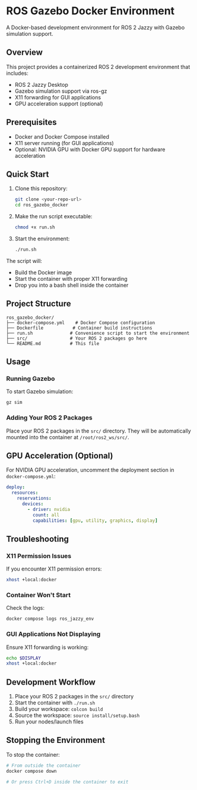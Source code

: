 # ROS Gazebo Docker Environment

A Docker-based development environment for ROS 2 Jazzy with Gazebo simulation support.

## Overview

This project provides a containerized ROS 2 development environment that includes:
- ROS 2 Jazzy Desktop
- Gazebo simulation support via ros-gz
- X11 forwarding for GUI applications
- GPU acceleration support (optional)

## Prerequisites

- Docker and Docker Compose installed
- X11 server running (for GUI applications)
- Optional: NVIDIA GPU with Docker GPU support for hardware acceleration

## Quick Start

1. Clone this repository:
   ```bash
   git clone <your-repo-url>
   cd ros_gazebo_docker
   ```

2. Make the run script executable:
   ```bash
   chmod +x run.sh
   ```

3. Start the environment:
   ```bash
   ./run.sh
   ```

The script will:
- Build the Docker image
- Start the container with proper X11 forwarding
- Drop you into a bash shell inside the container

## Project Structure

```
ros_gazebo_docker/
├── docker-compose.yml    # Docker Compose configuration
├── Dockerfile           # Container build instructions
├── run.sh              # Convenience script to start the environment
├── src/                # Your ROS 2 packages go here
└── README.md           # This file
```

## Usage

### Running Gazebo

To start Gazebo simulation:

```bash
gz sim
```

### Adding Your ROS 2 Packages

Place your ROS 2 packages in the `src/` directory. They will be automatically mounted into the container at `/root/ros2_ws/src/`.

## GPU Acceleration (Optional)

For NVIDIA GPU acceleration, uncomment the deployment section in `docker-compose.yml`:

```yaml
deploy:
  resources:
    reservations:
      devices:
        - driver: nvidia
          count: all
          capabilities: [gpu, utility, graphics, display]
```

## Troubleshooting

### X11 Permission Issues

If you encounter X11 permission errors:

```bash
xhost +local:docker
```

### Container Won't Start

Check the logs:

```bash
docker compose logs ros_jazzy_env
```

### GUI Applications Not Displaying

Ensure X11 forwarding is working:

```bash
echo $DISPLAY
xhost +local:docker
```

## Development Workflow

1. Place your ROS 2 packages in the `src/` directory
2. Start the container with `./run.sh`
3. Build your workspace: `colcon build`
4. Source the workspace: `source install/setup.bash`
5. Run your nodes/launch files

## Stopping the Environment

To stop the container:

```bash
# From outside the container
docker compose down

# Or press Ctrl+D inside the container to exit
```